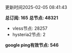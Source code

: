 更新时间2025-02-05 08:41:43

**总订阅: 165**
**总节点: 48321**
- vless节点: 28257
- hysteria2节点: 2

**google ping有效节点: 546**
